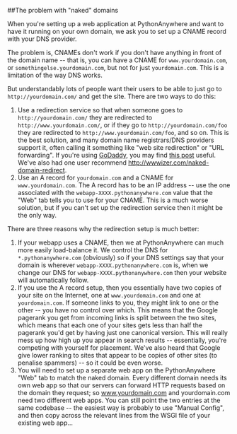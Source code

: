 
<!--
.. title: Naked domains
.. slug: NakedDomains
.. date: 2015-05-13 14:35:28 UTC+01:00
.. tags:
.. category:
.. link:
.. description:
.. type: text
-->





##The problem with "naked" domains


When you're setting up a web application at PythonAnywhere and want to have it
running on your own domain, we ask you to set up a CNAME record with your DNS
provider.

The problem is, CNAMEs don't work if you don't have anything in front of the
domain name -- that is, you can have a CNAME for `www.yourdomain.com`, or
`somethingelse.yourdomain.com`, but not for just `yourdomain.com`. This is a
limitation of the way DNS works.

But understandably lots of people want their users to be able to just go to
`http://yourdomain.com/` and get the site. There are two ways to do this:

  1. Use a redirection service so that when someone goes to `http://yourdomain.com/` they are redirected to `http://www.yourdomain.com/`, or if they go to `http://yourdomain.com/foo` they are redirected to `http://www.yourdomain.com/foo`, and so on. This is the best solution, and many domain name registrars/DNS providers support it, often calling it something like "web site redirection" or "URL forwarding". If you're using [GoDaddy](//www.godaddy.com/), you may find [this post](//webmasters.stackexchange.com/questions/9849/how-to-forward-non-www-to-www-using-godaddy-dns-manager) useful. We've also had one user recommend <http://wwwizer.com/naked-domain-redirect>.
  1. Use an A record for `yourdomain.com` and a CNAME for `www.yourdomain.com`. The A record has to be an IP address -- use the one associated with the `webapp-XXXX.pythonanywhere.com` value that the "Web" tab tells you to use for your CNAME. This is a much worse solution, but if you can't set up the redirection service then it might be the only way.

There are three reasons why the redirection setup is much better:

  1. If your webapp uses a CNAME, then we at PythonAnywhere can much more easily load-balance it. We control the DNS for `*.pythonanywhere.com` (obviously) so if your DNS settings say that your domain is wherever `webapp-XXXX.pythonanywhere.com` is, when we change our DNS for `webapp-XXXX.pythonanywhere.com` then your website will automatically follow.
  1. If you use the A record setup, then you essentially have two copies of your site on the Internet, one at `www.yourdomain.com` and one at `yourdomain.com`. If someone links to you, they might link to one or the other -- you have no control over which. This means that the Google pagerank you get from incoming links is split between the two sites, which means that each one of your sites gets less than half the pagerank you'd get by having just one canonical version. This will really mess up how high up you appear in search results -- essentially, you're competing with yourself for placement. We've also heard that Google give lower ranking to sites that appear to be copies of other sites (to penalise spammers) -- so it could be even worse.
  1. You will need to set up a separate web app on the PythonAnywhere "Web" tab to match the naked domain. Every different domain needs its own web app so that our servers can forward HTTP requests based on the domain they request; so www.yourdomain.com and yourdomain.com need two different web apps. You can still point the two entries at the same codebase -- the easiest way is probably to use "Manual Config", and then copy across the relevant lines from the WSGI file of your existing web app...
